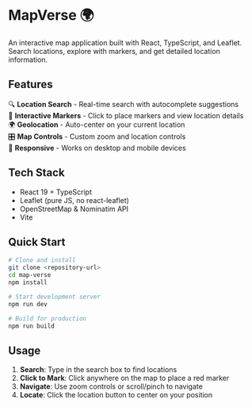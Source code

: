 # MapVerse 🌍

An interactive map application built with React, TypeScript, and Leaflet. Search locations, explore with markers, and get detailed location information.

## Features

🔍 **Location Search** - Real-time search with autocomplete suggestions  
📍 **Interactive Markers** - Click to place markers and view location details  
🌍 **Geolocation** - Auto-center on your current location  
🎛️ **Map Controls** - Custom zoom and location controls  
📱 **Responsive** - Works on desktop and mobile devices

## Tech Stack

- React 19 + TypeScript
- Leaflet (pure JS, no react-leaflet)
- OpenStreetMap & Nominatim API
- Vite

## Quick Start

```bash
# Clone and install
git clone <repository-url>
cd map-verse
npm install

# Start development server
npm run dev

# Build for production
npm run build
```

## Usage

1. **Search**: Type in the search box to find locations
2. **Click to Mark**: Click anywhere on the map to place a red marker
3. **Navigate**: Use zoom controls or scroll/pinch to navigate
4. **Locate**: Click the location button to center on your position
